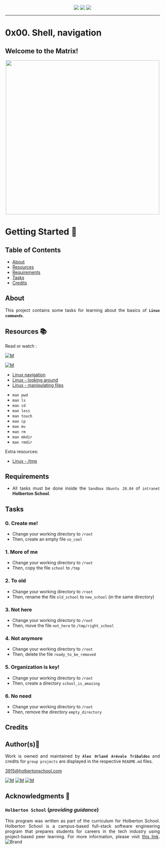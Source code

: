 <p align="center">
<img src="https://img.shields.io/badge/LINUX-darkgreen.svg"/>
<img src="https://img.shields.io/badge/Shell-ligthgreen.svg"/>
<img src="https://img.shields.io/badge/Markdown-black.svg"/>
	
</p>
	
---

# 0x00. Shell, navigation

## Welcome to the Matrix!

<p align="center">
  <img width="500"  
        src="https://media1.giphy.com/media/zXmbOaTpbY6mA/200.gif"
  >
</p>	

# Getting Started :running:	
<div style="text-align: justify">
	
## Table of Contents
* [About](#about)
* [Resources](#resources-books)
* [Requirements](#requirements)
* [Tasks](#tasks)
* [Credits](#credits)

## About
	
This project contains some tasks for learning about the basics of **`Linux commands`**.
  
## Resources :books:
Read or watch :

[![M](https://upload.wikimedia.org/wikipedia/commons/thumb/2/2f/Google_2015_logo.svg/80px-Google_2015_logo.svg.png)](https://www.google.com/search?q=sql&oq=sql&aqs=chrome..69i57j0i512l9.1309j0j15&sourceid=chrome&ie=UTF-8)

[![M](https://upload.wikimedia.org/wikipedia/commons/thumb/e/e1/Logo_of_YouTube_%282015-2017%29.svg/70px-Logo_of_YouTube_%282015-2017%29.svg.png)](https://www.youtube.com/results?search_query=linux+commands)
	
* [Linux navigation](https://intranet.hbtn.io/rltoken/WKBIYfogi4fbsXOng-qcPw) 
* [Linux - looking around](https://intranet.hbtn.io/rltoken/LBzu1yY4euaJ_hNxVvZM0A) 
* [Linux - manipulating files](https://intranet.hbtn.io/rltoken/i5ng7w7DolfBnKY2q9JUSA) 

- `man pwd` 
- `man ls` 
- `man cd` 
- `man less` 
- `man touch` 
- `man cp` 
- `man mv` 
- `man rm` 
- `man mkdir` 
- `man rmdir`

Extra resources:

* [Linux - /tmp](https://intranet.hbtn.io/rltoken/txtp6ildLS-Y3XdzdcuOyQ) 

## Requirements

* All tasks must be done inside the `Sandbox` `Ubuntu 20.04` of `intranet` **Holberton School**.
 
## Tasks

### 0. Create me!
* Change your working directory to  `/root` 
* Then, create an empty file  `so_cool` 

### 1. More of me
* Change your working directory to `/root` 
* Then, copy the file `school` to `/tmp` 

### 2. To old
* Change your working directory to `/root` 
* Then, rename the file `old_school` to `new_school` (in the same directory)

### 3. Not here
* Change your working directory to `/root` 
* Then, move the file `not_here` to `/tmp/right_school` 

### 4. Not anymore
* Change your working directory to `/root` 
* Then, delete the file `ready_to_be_removed` 

### 5. Organization is key!
* Change your working directory to `/root` 
* Then, create a directory `school_is_amazing` 

### 6. No need
* Change your working directory to `/root` 
* Then, remove the directory `empty_directory` 

## Credits

## Author(s):blue_book:

Work is owned and maintained by 
	**`Alex Orland Arévalo Tribaldos`**  and credits for `group projects` are displayed in the respective `README.md` files.

<3915@holbertonschool.com>
	
[![M](https://upload.wikimedia.org/wikipedia/commons/thumb/9/91/Octicons-mark-github.svg/25px-Octicons-mark-github.svg.png)](https://github.com/Alexoat76)
[![M](https://upload.wikimedia.org/wikipedia/fr/thumb/c/c8/Twitter_Bird.svg/25px-Twitter_Bird.svg.png)](https://twitter.com/aoarevalot)
[![M](https://upload.wikimedia.org/wikipedia/commons/thumb/c/ca/LinkedIn_logo_initials.png/25px-LinkedIn_logo_initials.png)](https://www.linkedin.com/in/Alexoat76/)

## Acknowledgments :mega: 

### **`Holberton School`** (*providing guidance*)
	
This program was written as part of the curriculum for Holberton School.
Holberton School is a campus-based full-stack software engineering program
that prepares students for careers in the tech industry using project-based
peer learning. For more information,  please visit [this link](https://www.holbertonschool.com/).
![Brand](https://assets.website-files.com/6105315644a26f77912a1ada/610540e8b4cd6969794fe673_Holberton_School_logo-04-04.svg)

